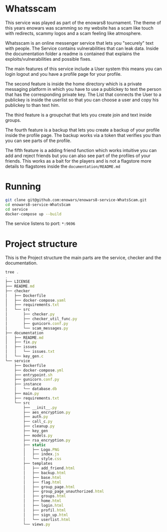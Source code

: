 Whatsscam
====================
This service was played as part of the enowars8 tournament. The theme of this years enowars was scamming so my website has a scam like touch with redirects, scammy logos and a scam feeling like atmosphere. 

Whatsscam is an online messenger service that lets you "securely" text with people.
The Service contains vulnerabilities that can leak data. 
Inside the documentation folder a readme is contained that explains the exploits/vulnerabilities and possible fixes.

The main features of this service include a User system this means you can login logout and you have a profile page for your profile.

The second feature is inside the home directory which is a private messaging platform in which you have to use a publickey to text the person that has the corresponding private key.
The List that connects the User to a publickey is inside the userlist so that you can choose a user and copy his publickey to than text him.

The third feature is a groupchat that lets you create join and text inside groups.

The fourth feature is a backup that lets you create a backup of your profile inside the profile page.
The backup works via a token that verifies you than you can see parts of the profile. 

The fifth feature is a adding friend function which works intuitive you can add and reject friends but you can also see part of the profiles of your friends.
This works as a bait for the players and is not a flagstore more details to flagstores inside the ```documentation/README.md```

# Running

```bash
git clone git@github.com:enowars/enowars8-service-WhatsScam.git
cd enowars8-service-WhatsScam
cd service
docker-compose up --build
```

The service listens to port: `*:9696`

# Project structure

This is the Project structure the main parts are the service, checker and the documentation.

```js
tree .
.
├── LICENSE
├── README.md
├── checker
│   ├── Dockerfile
│   ├── docker-compose.yaml     
│   ├── requirements.txt        
│   └── src
│       ├── checker.py
│       ├── checker_util_func.py
│       ├── gunicorn.conf.py    
│       └── scam_messages.py
├── documentation
│   ├── README.md
│   ├── fix.py
│   ├── issues
│   │   └── issues.txt      
│   └── key_gen.c
└── service
    ├── Dockerfile
    ├── docker-compose.yml
    ├── entrypoint.sh
    ├── gunicorn.conf.py
    ├── instance
    │   └── database.db
    ├── main.py
    ├── requirements.txt
    └── src
        ├── __init__.py
        ├── aes_encryption.py
        ├── auth.py
        ├── call_c.py
        ├── cleanup.py
        ├── key_gen
        ├── models.py
        ├── rsa_encryption.py
        ├── static
        │   ├── Logo.PNG
        │   ├── index.js
        │   └── style.css
        ├── templates
        │   ├── add_friend.html
        │   ├── backup.html
        │   ├── base.html
        │   ├── flag.html
        │   ├── group_page.html
        │   ├── group_page_unauthorized.html
        │   ├── groups.html
        │   ├── home.html
        │   ├── login.html
        │   ├── profil.html
        │   ├── sign_up.html
        │   └── userlist.html
        └── views.py
```
